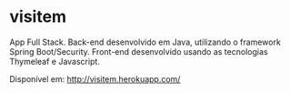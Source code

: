 # visitem
App Full Stack. Back-end desenvolvido em Java, utilizando o framework Spring Boot/Security. Front-end desenvolvido usando as tecnologias Thymeleaf e Javascript.

Disponível em:
http://visitem.herokuapp.com/
